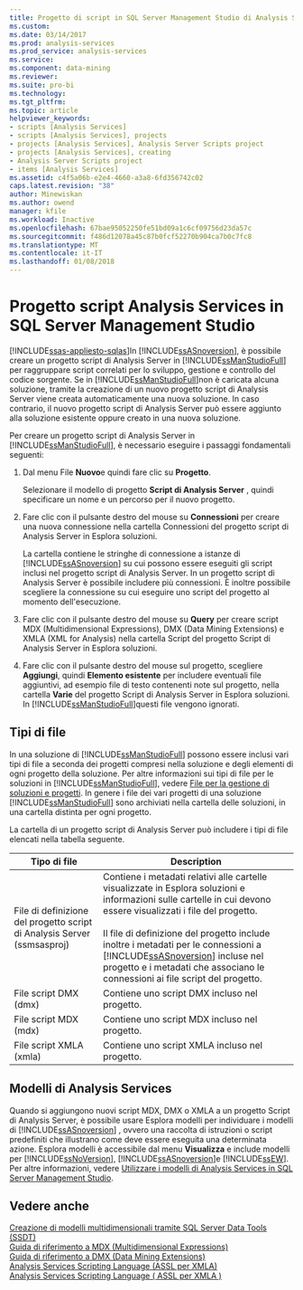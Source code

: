 ```yaml
---
title: Progetto di script in SQL Server Management Studio di Analysis Services | Documenti Microsoft
ms.custom: 
ms.date: 03/14/2017
ms.prod: analysis-services
ms.prod_service: analysis-services
ms.service: 
ms.component: data-mining
ms.reviewer: 
ms.suite: pro-bi
ms.technology: 
ms.tgt_pltfrm: 
ms.topic: article
helpviewer_keywords:
- scripts [Analysis Services]
- scripts [Analysis Services], projects
- projects [Analysis Services], Analysis Server Scripts project
- projects [Analysis Services], creating
- Analysis Server Scripts project
- items [Analysis Services]
ms.assetid: c4f5a06b-e2e4-4660-a3a8-6fd356742c02
caps.latest.revision: "38"
author: Minewiskan
ms.author: owend
manager: kfile
ms.workload: Inactive
ms.openlocfilehash: 67bae95052250fe51bd09a1c6cf09756d23da57c
ms.sourcegitcommit: f486d12078a45c87b0fcf52270b904ca7b0c7fc8
ms.translationtype: MT
ms.contentlocale: it-IT
ms.lasthandoff: 01/08/2018
---
```

# <a name="analysis-services-scripts-project-in-sql-server-management-studio"></a>Progetto script Analysis Services in SQL Server Management Studio
[!INCLUDE[ssas-appliesto-sqlas](../../includes/ssas-appliesto-sqlas.md)]In [!INCLUDE[ssASnoversion](../../includes/ssasnoversion-md.md)], è possibile creare un progetto script di Analysis Server in [!INCLUDE[ssManStudioFull](../../includes/ssmanstudiofull-md.md)] per raggruppare script correlati per lo sviluppo, gestione e controllo del codice sorgente. Se in [!INCLUDE[ssManStudioFull](../../includes/ssmanstudiofull-md.md)]non è caricata alcuna soluzione, tramite la creazione di un nuovo progetto script di Analysis Server viene creata automaticamente una nuova soluzione. In caso contrario, il nuovo progetto script di Analysis Server può essere aggiunto alla soluzione esistente oppure creato in una nuova soluzione.  
  
 Per creare un progetto script di Analysis Server in [!INCLUDE[ssManStudioFull](../../includes/ssmanstudiofull-md.md)], è necessario eseguire i passaggi fondamentali seguenti:  
  
1.  Dal menu File **Nuovo**e quindi fare clic su **Progetto**.  
  
     Selezionare il modello di progetto **Script di Analysis Server** , quindi specificare un nome e un percorso per il nuovo progetto.  
  
2.  Fare clic con il pulsante destro del mouse su **Connessioni** per creare una nuova connessione nella cartella Connessioni del progetto script di Analysis Server in Esplora soluzioni.  
  
     La cartella contiene le stringhe di connessione a istanze di [!INCLUDE[ssASnoversion](../../includes/ssasnoversion-md.md)] su cui possono essere eseguiti gli script inclusi nel progetto script di Analysis Server. In un progetto script di Analysis Server è possibile includere più connessioni. È inoltre possibile scegliere la connessione su cui eseguire uno script del progetto al momento dell'esecuzione.  
  
3.  Fare clic con il pulsante destro del mouse su **Query** per creare script MDX (Multidimensional Expressions), DMX (Data Mining Extensions) e XMLA (XML for Analysis) nella cartella Script del progetto Script di Analysis Server in Esplora soluzioni.
  
4.  Fare clic con il pulsante destro del mouse sul progetto, scegliere **Aggiungi**, quindi **Elemento esistente** per includere eventuali file aggiuntivi, ad esempio file di testo contenenti note sul progetto, nella cartella **Varie** del progetto Script di Analysis Server in Esplora soluzioni. In [!INCLUDE[ssManStudioFull](../../includes/ssmanstudiofull-md.md)]questi file vengono ignorati.  
  
## <a name="file-types"></a>Tipi di file  
 In una soluzione di [!INCLUDE[ssManStudioFull](../../includes/ssmanstudiofull-md.md)] possono essere inclusi vari tipi di file a seconda dei progetti compresi nella soluzione e degli elementi di ogni progetto della soluzione. Per altre informazioni sui tipi di file per le soluzioni in [!INCLUDE[ssManStudioFull](../../includes/ssmanstudiofull-md.md)], vedere [File per la gestione di soluzioni e progetti](http://msdn.microsoft.com/library/e19d2859-0b97-4727-ac27-c4c226d86b2f). In genere i file dei vari progetti di una soluzione [!INCLUDE[ssManStudioFull](../../includes/ssmanstudiofull-md.md)] sono archiviati nella cartella delle soluzioni, in una cartella distinta per ogni progetto.  
  
 La cartella di un progetto script di Analysis Server può includere i tipi di file elencati nella tabella seguente.  
  
|Tipo di file|Description|  
|---------------|-----------------|  
|File di definizione del progetto script di Analysis Server (ssmsasproj)|Contiene i metadati relativi alle cartelle visualizzate in Esplora soluzioni e informazioni sulle cartelle in cui devono essere visualizzati i file del progetto.<br /><br /> Il file di definizione del progetto include inoltre i metadati per le connessioni a [!INCLUDE[ssASnoversion](../../includes/ssasnoversion-md.md)] incluse nel progetto e i metadati che associano le connessioni ai file script del progetto.|  
|File script DMX (dmx)|Contiene uno script DMX incluso nel progetto.|  
|File script MDX (mdx)|Contiene uno script MDX incluso nel progetto.|  
|File script XMLA (xmla)|Contiene uno script XMLA incluso nel progetto.|  
  
## <a name="analysis-services-templates"></a>Modelli di Analysis Services  
 Quando si aggiungono nuovi script MDX, DMX o XMLA a un progetto Script di Analysis Server, è possibile usare Esplora modelli per individuare i modelli di [!INCLUDE[ssASnoversion](../../includes/ssasnoversion-md.md)] , ovvero una raccolta di istruzioni o script predefiniti che illustrano come deve essere eseguita una determinata azione. Esplora modelli è accessibile dal menu **Visualizza** e include modelli per [!INCLUDE[ssNoVersion](../../includes/ssnoversion-md.md)], [!INCLUDE[ssASnoversion](../../includes/ssasnoversion-md.md)]e [!INCLUDE[ssEW](../../includes/ssew-md.md)]. Per altre informazioni, vedere [Utilizzare i modelli di Analysis Services in SQL Server Management Studio](../../analysis-services/instances/use-analysis-services-templates-in-sql-server-management-studio.md).  
  
## <a name="see-also"></a>Vedere anche  
 [Creazione di modelli multidimensionali tramite SQL Server Data Tools &#40;SSDT&#41;](../../analysis-services/multidimensional-models/creating-multidimensional-models-using-sql-server-data-tools-ssdt.md)   
 [Guida di riferimento a MDX &#40;Multidimensional Expressions&#41;](../../mdx/multidimensional-expressions-mdx-reference.md)   
 [Guida di riferimento a DMX &#40;Data Mining Extensions&#41;](../../dmx/data-mining-extensions-dmx-reference.md)   
 [Analysis Services Scripting Language &#40;ASSL per XMLA&#41;](../../analysis-services/scripting/analysis-services-scripting-language-assl-for-xmla.md)   
 [Analysis Services Scripting Language &#40; ASSL per XMLA &#41;](../../analysis-services/scripting/analysis-services-scripting-language-assl-for-xmla.md)  
  
  

